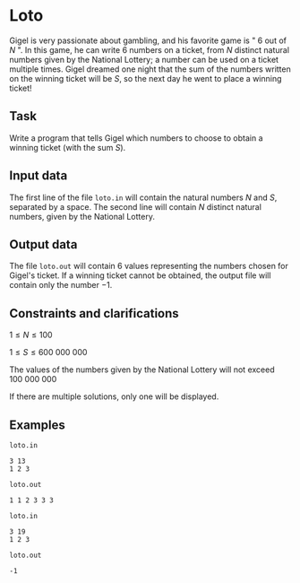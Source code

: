 # Loto

Gigel is very passionate about gambling, and his favorite game is " $6$ out of $N$ ". In this game, he can write $6$ numbers on a ticket, from $N$ distinct natural numbers given by the National Lottery; a number can be used on a ticket multiple times. Gigel dreamed one night that the sum of the numbers written on the winning ticket will be $S$, so the next day he went to place a winning ticket!

## Task

Write a program that tells Gigel which numbers to choose to obtain a winning ticket (with the sum $S$).

## Input data

The first line of the file `loto.in` will contain the natural numbers $N$ and $S$, separated by a space. The second line will contain $N$ distinct natural numbers, given by the National Lottery.

## Output data

The file `loto.out` will contain $6$ values representing the numbers chosen for Gigel's ticket. If a winning ticket cannot be obtained, the output file will contain only the number $-1$.

## Constraints and clarifications

$1 \leq N \leq 100$

$1 \leq S \leq 600\ 000\ 000$

The values of the numbers given by the National Lottery will not exceed $100\ 000\ 000$

If there are multiple solutions, only one will be displayed.

## Examples

`loto.in`
```
3 13 
1 2 3 
```

`loto.out`
```
1 1 2 3 3 3 
```

`loto.in`
```
3 19 
1 2 3 
```

`loto.out`
```
-1 
```